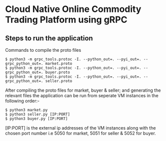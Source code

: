 # Cloud Native Online Commodity Trading Platform using gRPC

## Steps to run the application
Commands to compile the proto files
```
$ python3 -m grpc_tools.protoc -I. --python_out=. --pyi_out=. --grpc_python_out=. market.proto
$ python3 -m grpc_tools.protoc -I. --python_out=. --pyi_out=. --grpc_python_out=. buyer.proto
$ python3 -m grpc_tools.protoc -I. --python_out=. --pyi_out=. --grpc_python_out=. seller.proto
```

After compiling the proto files for market, buyer & seller; and generating the relevant files the application can be run from seperate VM instances in the following order:-
```
$ python3 market.py
$ python3 seller.py [IP:PORT]
$ python3 buyer.py [IP:PORT]
```
[IP:PORT] is the external ip addresses of the VM instances along with the chosen port number i.e 5050 for market, 5051 for seller & 5052 for buyer.


